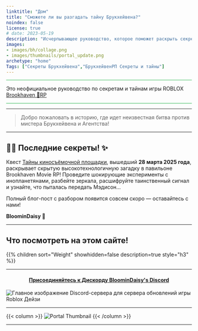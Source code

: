 ```yaml
---
linktitle: "Дом"
title: "Сможете ли вы разгадать тайну Брукхейвена?"
noindex: false
license: true
# date: 2023-05-19
description: "Исчерпывающее руководство, которое поможет раскрыть секреты и тайны Brookhaven RP. Прохождение квестов, книга дел с заметками и подробностями."
images: 
- images/bh/collage.png
- images/thumbnails/portal_update.png
archetype: "home"
Tags: ["Секреты Брукхейвена","БрукхейвенРП Секреты и тайны"]
---
```


<hr style="background-color: #28b44c" size=8>


Это неофициальное руководство по секретам и тайнам игры ROBLOX <a href="https://www.roblox.com/games/4924922222/Brookhaven-RP" ref="noopener">Brookhaven 🏡RP</a>


<hr style="background-color: #28b44c" size=8>

---

> Добро пожаловать в историю, где идет неизвестная битва против мистера Брукхейвена и Агентства!


---

## 🕵️‍♂️ Последние секреты! ✨

Квест [Тайны киносъёмочной площадки](/lore/quests/movie_set_mystery), вышедший **28 марта 2025 года**, раскрывает скрытую высокотехнологичную загадку в павильоне Brookhaven Movie RP! Проведите шокирующие эксперименты с инопланетянами, разбейте зеркала, расшифруйте таинственный сигнал и узнайте, что пыталась передать Мэдисон...

Полный блог-пост с разбором появится совсем скоро — оставайтесь с нами!

**BloominDaisy 💜**


---

## Что посмотреть на этом сайте!


<div class="expand-content" style="display: block;">
{{% children sort="Weight" showhidden=false description=true style="h3"  %}}
</div>

---

#### <center>[Присоединяйтесь к Дискорду BloominDaisy's Discord](https://discord.gg/fxhXWgxcHV)</center>
![Главное изображение Discord-сервера для сервера обновлений игры Roblox Дейзи](/images/hawk1.png)

---

{{< column >}}
![Portal Thumbnail](/images/thumbnails/portal_update.png)
{{< /column >}}

---

